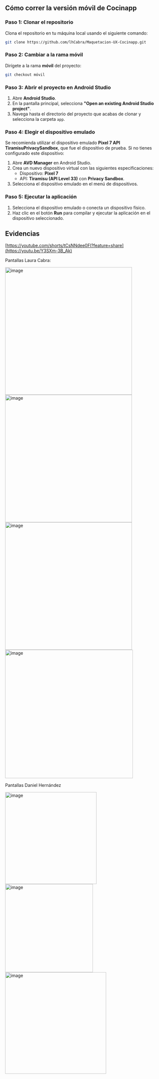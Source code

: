 ## Cómo correr la versión móvil de Cocinapp

### Paso 1: Clonar el repositorio

Clona el repositorio en tu máquina local usando el siguiente comando:

```bash
git clone https://github.com/lhCabra/Maquetacion-UX-Cocinapp.git
```

### Paso 2: Cambiar a la rama móvil

Dirígete a la rama **móvil** del proyecto:

```bash
git checkout móvil
```

### Paso 3: Abrir el proyecto en Android Studio

1. Abre **Android Studio**.
2. En la pantalla principal, selecciona **"Open an existing Android Studio project"**.
3. Navega hasta el directorio del proyecto que acabas de clonar y selecciona la carpeta `app`.

### Paso 4: Elegir el dispositivo emulado

Se recomienda utilizar el dispositivo emulado **Pixel 7 API TiramisuPrivacySandbox**, que fue el dispositivo de prueba. Si no tienes configurado este dispositivo:

1. Abre **AVD Manager** en Android Studio.
2. Crea un nuevo dispositivo virtual con las siguientes especificaciones:
   - Dispositivo: **Pixel 7**
   - API: **Tiramisu (API Level 33)** con **Privacy Sandbox**.
3. Selecciona el dispositivo emulado en el menú de dispositivos.

### Paso 5: Ejecutar la aplicación

1. Selecciona el dispositivo emulado o conecta un dispositivo físico.
2. Haz clic en el botón **Run** para compilar y ejecutar la aplicación en el dispositivo seleccionado.

## Evidencias
[https://youtube.com/shorts/tCsNNdee0FI?feature=share](https://youtu.be/Y3SXm-3B_Ak)

Pantallas Laura Cabra: 

<img width="412" alt="image" src="https://github.com/user-attachments/assets/8bf2c039-98f6-49d8-86f7-7cfc7db6bebd">
<img width="412" alt="image" src="https://github.com/user-attachments/assets/bd51907a-2458-4133-8e84-0d8f841c841d">
<img width="412" alt="image" src="https://github.com/user-attachments/assets/2fa2cb3b-47c7-43fc-ad82-fd96df79c5cc">
<img width="415" alt="image" src="https://github.com/user-attachments/assets/6a58f8d4-4494-41a1-a0fa-9f270f81868b">

Pantallas Daniel Hernández

<img width="297" alt="image" src="https://github.com/user-attachments/assets/719a1b83-c9e9-485a-89f4-512a67c7e248">
<img width="285" alt="image" src="https://github.com/user-attachments/assets/7511a537-2919-4b90-9f5d-ccd0da710143">
<img width="328" alt="image" src="https://github.com/user-attachments/assets/964fdb08-6acf-4c19-bb97-bbcb0771610c">








